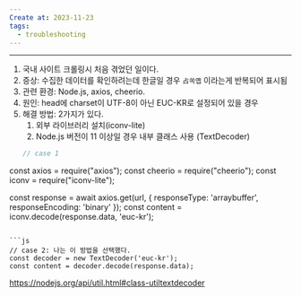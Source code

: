 ```yaml
---
Create at: 2023-11-23
tags:
  - troubleshooting
---
```

---
1. 국내 사이트 크롤링시 처음 겪었던 일이다.
2. 증상: 수집한 데이터를 확인하려는데 한글일 경우 `占쏙옙` 이라는게 반복되어 표시됨
3. 관련 환경: Node.js, axios, cheerio.
4. 원인: head에 charset이 UTF-8이 아닌 EUC-KR로 설정되어 있을 경우
5. 해결 방법: 2가지가 있다.
	1. 외부 라이브러리 설치(iconv-lite)
	2. Node.js 버전이 11 이상일 경우 내부 클래스 사용 (TextDecoder)
	```js
	// case 1
const axios = require("axios");
const cheerio = require("cheerio");
const iconv = require("iconv-lite");

const response = await axios.get(url, { responseType: 'arraybuffer', responseEncoding: 'binary' });
const content = iconv.decode(response.data, 'euc-kr');
```

```js
// case 2: 나는 이 방법을 선택했다.
const decoder = new TextDecoder('euc-kr');
const content = decoder.decode(response.data);
```
https://nodejs.org/api/util.html#class-utiltextdecoder